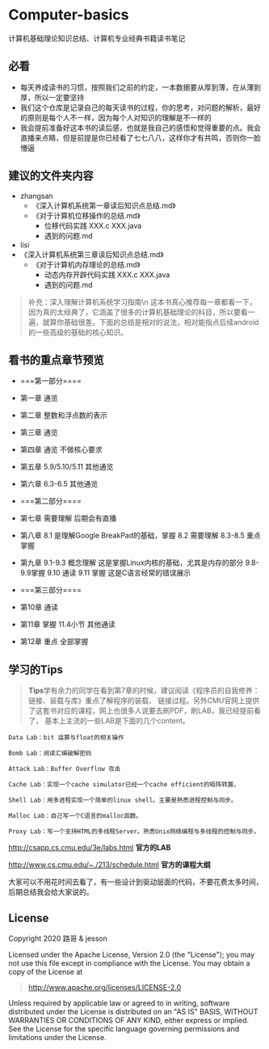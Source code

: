 # Computer-basics
计算机基础理论知识总结、计算机专业经典书籍读书笔记

## 必看
- 每天养成读书的习惯，按照我们之前的约定，一本数据要从厚到薄，在从薄到厚，所以一定要坚持
- 我们这个仓库是记录自己的每天读书的过程，你的思考，对问题的解析，最好的原则是每个人不一样，因为每个人对知识的理解是不一样的
- 我会提前准备好这本书的读后感，也就是我自己的感悟和觉得重要的点。我会直播来点睛，但是前提是你已经看了七七八八，这样你才有共鸣，否则你一脸懵逼

## 建议的文件夹内容   
- zhangsan
    - 《深入计算机系统第一章读后知识点总结.md》 
    - 《对于计算机位移操作的总结.md》 
        - 位移代码实践  XXX.c XXX.java
        - 遇到的问题.md
- lisi
 - 《深入计算机系统第三章读后知识点总结.md》 
    - 《对于计算机内存理论的总结.md》 
        - 动态内存开辟代码实践  XXX.c XXX.java
        - 遇到的问题.md

> 补充：深入理解计算机系统学习指南\n
  这本书真心推荐每一章都看一下，因为真的太经典了，它涵盖了很多的计算机基础理论的科目，所以要看一遍，就算你基础很差。下面的总结是相对的说法，相对能指点后续android的一些高级的基础的核心知识。

## 看书的重点章节预览
- ===第一部分====
- 第一章 通览
- 第二章 整数和浮点数的表示
- 第三章 通览
- 第四章 通览 不做核心要求
- 第五章 5.9/5.10/5.11 其他通览
- 第六章 6.3-6.5 其他通览

- ===第二部分====
- 第七章 需要理解 后期会有直播
- 第八章 8.1 是理解Google BreakPad的基础，掌握 8.2 需要理解 8.3-8.5 重点掌握
- 第九章 9.1-9.3 概念理解 这是掌握Linux内核的基础，尤其是内存的部分 9.8-9.9掌握 9.10 通读 9.11 掌握 这是C语言经常的错误展示

- ===第三部分====
- 第10章 通读
- 第11章 掌握 11.4小节 其他通读
- 第12章 重点 全部掌握


## 学习的Tips
> **Tips**学有余力的同学在看到第7章的时候，建议阅读《程序员的自我修养：链接、装载与库》重点了解程序的装载、
> 链接过程。另外CMU官网上提供了这套书对应的课程，网上也很多人说要去刷PDF，刷LAB，我已经提前看了，
> 基本上主流的一些LAB是下面的几个content。

~~~
Data Lab：bit 运算与float的相关操作

Bomb Lab：阅读汇编破解密码

Attack Lab：Buffer Overflow 攻击

Cache Lab：实现一个cache simulator已经一个cache efficient的矩阵转置。

Shell Lab：用多进程实现一个简单的linux shell。主要是熟悉进程控制与同步。

Malloc Lab：自己写一个C语言的malloc函数。

Proxy Lab：写一个支持HTML的多线程Server。熟悉Unix网络编程与多线程的控制与同步。

~~~

http://csapp.cs.cmu.edu/3e/labs.html **官方的LAB**

http://www.cs.cmu.edu/~./213/schedule.html **官方的课程大纲**

大家可以不用花时间去看了，有一些设计到驱动层面的代码，不要花费太多时间，后期总结我会给大家说的。

## License

Copyright 2020 路哥 & jesson

Licensed under the Apache License, Version 2.0 (the "License");
you may not use this file except in compliance with the License.
You may obtain a copy of the License at

> http://www.apache.org/licenses/LICENSE-2.0

Unless required by applicable law or agreed to in writing, software
distributed under the License is distributed on an "AS IS" BASIS,
WITHOUT WARRANTIES OR CONDITIONS OF ANY KIND, either express or implied.
See the License for the specific language governing permissions and
limitations under the License.
